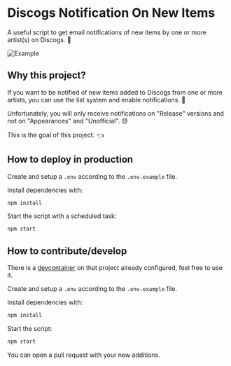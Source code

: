 # Discogs  Notification On New Items

A useful script to get email notifications of new items by one or more artist(s) on Discogs. 📨

![Example](https://user-images.githubusercontent.com/24525092/220758145-696920f6-e336-43a9-b579-d250fd519edd.png)

## Why this project?

If you want to be notified of new items added to Discogs from one or more artists, you can use the list system and enable notifications. 🤔

Unfortunately, you will only receive notifications on "Release" versions and not on "Appearances" and "Unofficial". 😓

This is the goal of this project. 👈

## How to deploy in production

Create and setup a `.env` according to the `.env.example` file.

Install dependencies with:

```sh
npm install
```

Start the script with a scheduled task:

```sh
npm start
```

## How to contribute/develop

There is a [devcontainer](https://code.visualstudio.com/docs/devcontainers/containers) on that project already configured, feel free to use it.

Create and setup a `.env` according to the `.env.example` file.

Install dependencies with:

```sh
npm install
```

Start the script:

```sh
npm start
```

You can open a pull request with your new additions.
